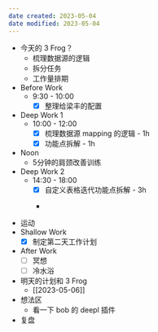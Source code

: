 ```yaml
---
date created: 2023-05-04 
date modified: 2023-05-04
---
```

- 今天的 3 Frog？
	- 梳理数据源的逻辑
	- 拆分任务
	- 工作量排期
- Before Work
	- 9:30 - 10:00
		- [x] 整理给梁丰的配置
- Deep Work 1
	- 10:00 - 12:00
		- [x] 梳理数据源 mapping 的逻辑 - 1h
		- [x] 功能点拆解 - 1h
- Noon
	- 5分钟的肩颈改善训练
- Deep Work 2
	- 14:30 - 18:00
		- [x] 自定义表格迭代功能点拆解 - 3h
		- ~~~~工作量排期 - 0.5h
- 运动
- Shallow Work
	- [x] 制定第二天工作计划
- After Work
	- [ ] 冥想
	- [ ] 冷水浴
- 明天的计划和 3 Frog
	- [[2023-05-06]]
- 想法区
	- 看一下 bob 的 deepl 插件
- 复盘
